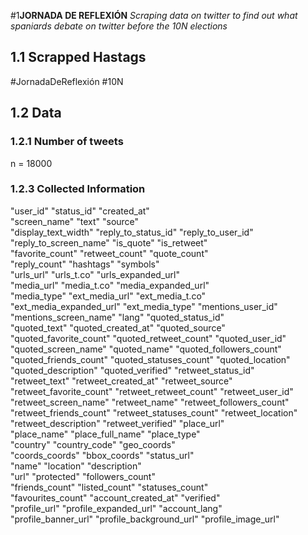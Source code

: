 #1**JORNADA DE REFLEXIÓN**
*Scraping data on twitter to find out what spaniards debate on twitter before the 10N elections* 

## 1.1 Scrapped Hastags 
#JornadaDeReflexión
#10N


## 1.2 Data

### 1.2.1 Number of tweets
n = 18000

### 1.2.3 Collected Information

"user_id"                 "status_id"               "created_at"             
"screen_name"             "text"                    "source"                 
"display_text_width"      "reply_to_status_id"      "reply_to_user_id"       
"reply_to_screen_name"    "is_quote"                "is_retweet"             
"favorite_count"          "retweet_count"           "quote_count"            
"reply_count"             "hashtags"                "symbols"                
"urls_url"                "urls_t.co"               "urls_expanded_url"      
"media_url"               "media_t.co"              "media_expanded_url"     
"media_type"              "ext_media_url"           "ext_media_t.co"         
"ext_media_expanded_url"  "ext_media_type"          "mentions_user_id"       
"mentions_screen_name"    "lang"                    "quoted_status_id"       
"quoted_text"             "quoted_created_at"       "quoted_source"          
"quoted_favorite_count"   "quoted_retweet_count"    "quoted_user_id"         
"quoted_screen_name"      "quoted_name"             "quoted_followers_count" 
"quoted_friends_count"    "quoted_statuses_count"   "quoted_location"        
"quoted_description"      "quoted_verified"         "retweet_status_id"      
"retweet_text"            "retweet_created_at"      "retweet_source"         
"retweet_favorite_count"  "retweet_retweet_count"   "retweet_user_id"        
"retweet_screen_name"     "retweet_name"            "retweet_followers_count"
"retweet_friends_count"   "retweet_statuses_count"  "retweet_location"       
"retweet_description"     "retweet_verified"        "place_url"              
"place_name"              "place_full_name"         "place_type"             
"country"                 "country_code"            "geo_coords"             
"coords_coords"           "bbox_coords"             "status_url"             
"name"                    "location"                "description"            
"url"                     "protected"               "followers_count"        
"friends_count"           "listed_count"            "statuses_count"         
"favourites_count"        "account_created_at"      "verified"               
"profile_url"             "profile_expanded_url"    "account_lang"           
"profile_banner_url"      "profile_background_url"  "profile_image_url"      
 
